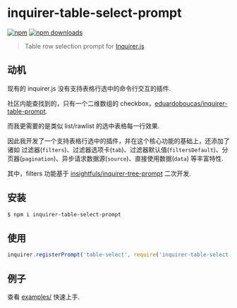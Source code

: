 # inquirer-table-select-prompt

[![npm](https://badgen.net/npm/v/inquirer-table-select-prompt)](https://www.npmjs.com/package/inquirer-table-select-prompt) [![npm downloads](https://badgen.net/npm/dt/inquirer-table-select-prompt)](https://www.npmjs.com/package/inquirer-table-select-prompt)

> Table row selection prompt for [Inquirer.js](https://github.com/SBoudrias/Inquirer.js)

## 动机

现有的 inquirer.js 没有支持表格行选中的命令行交互的插件.

社区内能查找到的，只有一个二维数组的 checkbox，[eduardoboucas/inquirer-table-prompt](https://github.com/eduardoboucas/inquirer-table-prompt).

而我更需要的是类似 list/rawlist 的选中表格每一行效果.

因此我开发了一个支持表格行选中的插件，并在这个核心功能的基础上，还添加了诸如 过滤器(`filters`)、过滤器选项卡(`tab`)、过滤器默认值(`filtersDefault`)、分页器(`pagination`)、异步请求数据源(`source`)、直接使用数据(`data`) 等丰富特性.

其中，filters 功能基于 [insightfuls/inquirer-tree-prompt](https://github.com/insightfuls/inquirer-tree-prompt) 二次开发.

## 安装

```bash
$ npm i inquirer-table-select-prompt
```

## 使用

```typescript
inquirer.registerPrompt('table-select', require('inquirer-table-select-prompt'))
```

## 例子

查看 [examples/](https://github.com/gylidian/inquirer-table-select-prompt/blob/master/examples) 快速上手.
